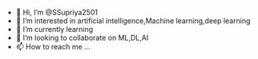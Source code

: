 - 👋 Hi, I’m @SSupriya2501
- 👀 I’m interested in artificial intelligence,Machine learning,deep learning
- 🌱 I’m currently learning 
- 💞️ I’m looking to collaborate on ML,DL,AI
- 📫 How to reach me ...

<!---
SSupriya2501/SSupriya2501 is a ✨ special ✨ repository because its `README.md` (this file) appears on your GitHub profile.
You can click the Preview link to take a look at your changes.
--->
